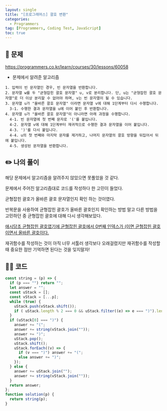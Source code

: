 ```yaml
---
layout: single
title: "[프로그래머스] 괄호 변환"
categories:
  - Programmers
tag: [Programmers, Coding Test, JavaScript]
toc: true
---
```


## 📖 문제

<https://programmers.co.kr/learn/courses/30/lessons/60058>

- 문제에서 알려준 알고리즘

```
1. 입력이 빈 문자열인 경우, 빈 문자열을 반환합니다.
2. 문자열 w를 두 "균형잡힌 괄호 문자열" u, v로 분리합니다. 단, u는 "균형잡힌 괄호 문자열"로 더 이상 분리할 수 없어야 하며, v는 빈 문자열이 될 수 있습니다.
3. 문자열 u가 "올바른 괄호 문자열" 이라면 문자열 v에 대해 1단계부터 다시 수행합니다.
  3-1. 수행한 결과 문자열을 u에 이어 붙인 후 반환합니다.
4. 문자열 u가 "올바른 괄호 문자열"이 아니라면 아래 과정을 수행합니다.
  4-1. 빈 문자열에 첫 번째 문자로 '('를 붙입니다.
  4-2. 문자열 v에 대해 1단계부터 재귀적으로 수행한 결과 문자열을 이어 붙입니다.
  4-3. ')'를 다시 붙입니다.
  4-4. u의 첫 번째와 마지막 문자를 제거하고, 나머지 문자열의 괄호 방향을 뒤집어서 뒤에 붙입니다.
  4-5. 생성된 문자열을 반환합니다.
```

## ✏️ 나의 풀이

해당 문제에서 알고리즘을 알려주지 않았으면 못풀었을 것 같다.

문제에서 주어진 알고리즘대로 코드를 작성하다 한 고민이 들었다.

균형잡힌 괄호가 올바른 괄호 문자열인지 확인 하는 것이였다.

반복문을 사용하여 균형잡힌 괄호가 올바른 괄호인지 확인하는 방법 말고 다른 방법을 고민하던 중 균형잡힌 괄호에 대해 다시 생각해보았다.

<U>애시당초 균형잡힌 괄호였기에 균형잡힌 괄호에서 0번째 인덱스가 (이면 균형잡힌 괄호이면서 올바른 괄호이다.</U>

재귀함수를 작성하는 것이 아직 너무 서툴러 생각보다 오래걸렸지만 재귀함수를 작성할 때 중요한 점만 기억하면 된다는 것을 잊지말자!

## 👩‍💻 코드

```javascript
const string = (p) => {
  if (p === "") return "";
  let answer = "";
  const uStack = [];
  const vStack = [...p];
  while (true) {
    uStack.push(vStack.shift());
    if ( uStack.length % 2 === 0 && uStack.filter((e) => e === ")").length === uStack.length / 2 ) break;
  }
  if (uStack[0] === ")") {
    answer += "(";
    answer += string(vStack.join(""));
    answer += ")";
    uStack.pop();
    uStack.shift();
    uStack.forEach((v) => {
      if (v === ")") answer += "(";
      else answer += ")";
    });
  } else {
    answer += uStack.join("");
    answer += string(vStack.join(""));
  }
  return answer;
};
function solution(p) {
  return string(p);
}
```
